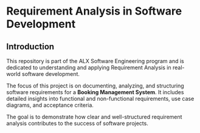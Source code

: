# Requirement Analysis in Software Development

## Introduction
This repository is part of the ALX Software Engineering program and is dedicated to understanding and applying Requirement Analysis in real-world software development.

The focus of this project is on documenting, analyzing, and structuring software requirements for a **Booking Management System**. It includes detailed insights into functional and non-functional requirements, use case diagrams, and acceptance criteria.

The goal is to demonstrate how clear and well-structured requirement analysis contributes to the success of software projects.
